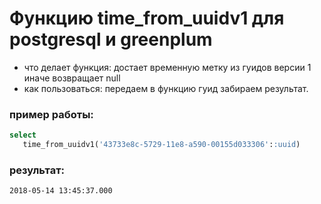 # Функцию time_from_uuidv1 для postgresql и greenplum

* что делает функция: достает временную метку из гуидов версии 1 иначе возвращает null
* как пользоваться: передаем в функцию гуид забираем результат.

### пример работы:

```sql
select
   time_from_uuidv1('43733e8c-5729-11e8-a590-00155d033306'::uuid)
```

### результат:

```
2018-05-14 13:45:37.000
```
